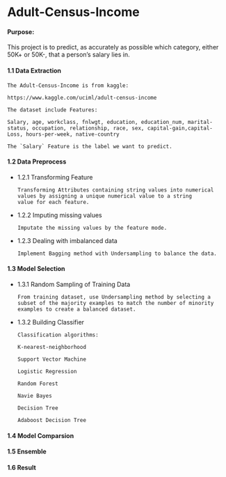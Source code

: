# Adult-Census-Income

#### Purpose:

  This project is to predict, as accurately as possible which category, either 50K+ or 50K-, that a person’s salary lies in. 

#### 1.1 Data Extraction

    The Adult-Census-Income is from kaggle:
  
    https://www.kaggle.com/uciml/adult-census-income

    The dataset include Features:

    Salary, age, workclass, fnlwgt, education, education_num, marital-status, occupation, relationship, race, sex, capital-gain,capital-Loss, hours-per-week, native-country
  
    The `Salary` Feature is the label we want to predict.
  
#### 1.2 Data Preprocess

  
  * 1.2.1 Transforming Feature
  
      ```
      Transforming Attributes containing string values into numerical values by assigning a unique numerical value to a string        value for each feature. 
      ```
  
  
  * 1.2.2 Imputing missing values
  
      ```
      Imputate the missing values by the feature mode.
      ```
  
  
  * 1.2.3 Dealing with imbalanced data
       
       ```
       Implement Bagging method with Undersampling to balance the data.
       ```

#### 1.3 Model Selection
  
  
  * 1.3.1 Random Sampling of Training Data
  
        
        From training dataset, use Undersampling method by selecting a subset of the majority examples to match the number of minority examples to create a balanced dataset.
        
  
  * 1.3.2 Building Classifier
  
        Classification algorithms:
  
        K-nearest-neighborhood
  
        Support Vector Machine
  
        Logistic Regression
  
        Random Forest
  
        Navie Bayes
  
        Decision Tree
  
        Adaboost Decision Tree

#### 1.4 Model Comparsion


#### 1.5 Ensemble


#### 1.6 Result


